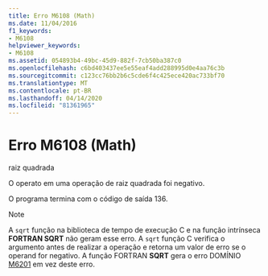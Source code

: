 ```yaml
---
title: Erro M6108 (Math)
ms.date: 11/04/2016
f1_keywords:
- M6108
helpviewer_keywords:
- M6108
ms.assetid: 054893b4-49bc-45d9-882f-7cb50ba387c0
ms.openlocfilehash: c6bd403437ee5e55eaf4add288995d0e4aa76c3b
ms.sourcegitcommit: c123cc76bb2b6c5cde6f4c425ece420ac733bf70
ms.translationtype: MT
ms.contentlocale: pt-BR
ms.lasthandoff: 04/14/2020
ms.locfileid: "81361965"
---
```

# <a name="math-error-m6108"></a>Erro M6108 (Math)

raiz quadrada

O operato em uma operação de raiz quadrada foi negativo.

O programa termina com o código de saída 136.

> [!NOTE]
> A `sqrt` função na biblioteca de tempo de execução C e na função intrínseca **FORTRAN SQRT** não geram esse erro. A `sqrt` função C verifica o argumento antes de realizar a operação e retorna um valor de erro se o operand for negativo. A função FORTRAN **SQRT** gera o erro DOMÍNIO [M6201](../../error-messages/tool-errors/math-error-m6201.md) em vez deste erro.
